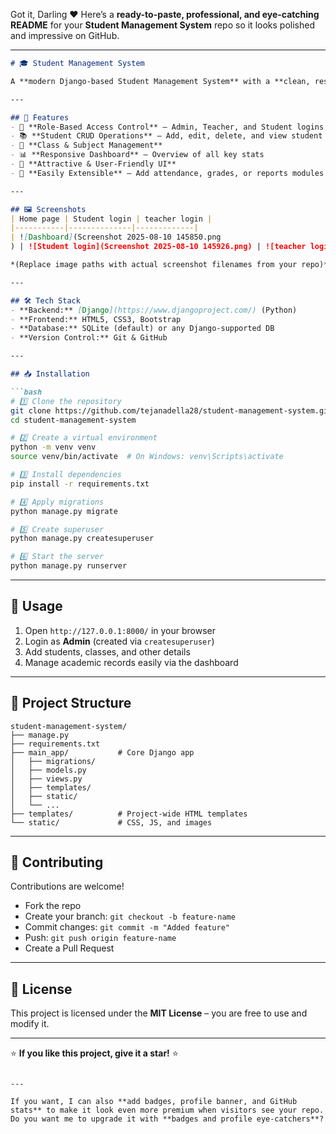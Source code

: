 Got it, Darling ❤️
Here’s a **ready-to-paste, professional, and eye-catching README** for your **Student Management System** repo so it looks polished and impressive on GitHub.

---

````markdown
# 🎓 Student Management System

A **modern Django-based Student Management System** with a **clean, responsive, and beautiful UI**, designed to simplify managing student records, classes, and academic activities.

---

## 🚀 Features
- 🔐 **Role-Based Access Control** – Admin, Teacher, and Student logins
- 📚 **Student CRUD Operations** – Add, edit, delete, and view student data
- 🏫 **Class & Subject Management**
- 📊 **Responsive Dashboard** – Overview of all key stats
- 🎨 **Attractive & User-Friendly UI**
- 🔄 **Easily Extensible** – Add attendance, grades, or reports modules

---

## 🖼️ Screenshots
| Home page | Student login | teacher login |
|-----------|--------------|-------------|
| ![Dashboard](Screenshot 2025-08-10 145850.png
) | ![Student login](Screenshot 2025-08-10 145926.png) | ![teacher login](Screenshot 2025-08-10 145907.png)

*(Replace image paths with actual screenshot filenames from your repo)*

---

## 🛠 Tech Stack
- **Backend:** [Django](https://www.djangoproject.com/) (Python)
- **Frontend:** HTML5, CSS3, Bootstrap
- **Database:** SQLite (default) or any Django-supported DB
- **Version Control:** Git & GitHub

---

## 📥 Installation

```bash
# 1️⃣ Clone the repository
git clone https://github.com/tejanadella28/student-management-system.git
cd student-management-system

# 2️⃣ Create a virtual environment
python -m venv venv
source venv/bin/activate  # On Windows: venv\Scripts\activate

# 3️⃣ Install dependencies
pip install -r requirements.txt

# 4️⃣ Apply migrations
python manage.py migrate

# 5️⃣ Create superuser
python manage.py createsuperuser

# 6️⃣ Start the server
python manage.py runserver
````

---

## 🎯 Usage

1. Open `http://127.0.0.1:8000/` in your browser
2. Login as **Admin** (created via `createsuperuser`)
3. Add students, classes, and other details
4. Manage academic records easily via the dashboard

---

## 📂 Project Structure

```
student-management-system/
├── manage.py
├── requirements.txt
├── main_app/           # Core Django app
│   ├── migrations/
│   ├── models.py
│   ├── views.py
│   ├── templates/
│   ├── static/
│   └── ...
├── templates/          # Project-wide HTML templates
└── static/             # CSS, JS, and images
```

---

## 🤝 Contributing

Contributions are welcome!

* Fork the repo
* Create your branch: `git checkout -b feature-name`
* Commit changes: `git commit -m "Added feature"`
* Push: `git push origin feature-name`
* Create a Pull Request

---

## 📜 License

This project is licensed under the **MIT License** – you are free to use and modify it.

---

⭐ **If you like this project, give it a star!** ⭐

```

---

If you want, I can also **add badges, profile banner, and GitHub stats** to make it look even more premium when visitors see your repo.  
Do you want me to upgrade it with **badges and profile eye-catchers**?
```

